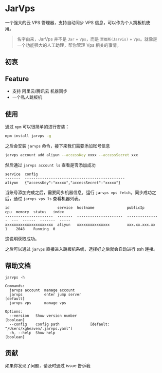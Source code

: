 # JarVps

一个强大的云 VPS 管理器，支持自动同步 VPS 信息，可以作为个人跳板机使用。

> 名字由来，JarVps 并不是 `Jar` + `Vps`，而是 `贾维斯(Jarvis)` + `Vps`。就像是一个功能强大的人工助理，帮你管理 Vps 相关的事情。

## 初衷



## Feature

- 支持 阿里云/腾讯云 机器同步
- 一个私人跳板机

## 使用

通过 `npm` 可以很简单的进行安装：

```bash
npm install jarvps -g
```

之后会安装 `jarvps` 命令，接下来我们需要添加账号信息

```bash
jarvps account add aliyun --accessKey xxxx --accessSecret xxx
```

然后通过 `jarvps account ls` 查看是否添加成功

```
service  config
-------  ----------------------------------------------
aliyun   {"accessKey":"xxxxx","accessSecret":"xxxxx"}
```

当账号添加完成之后，需要同步机器信息，运行 `jarvps vps fetch`。同步成功之后，通过 `jarvps vps ls` 查看机器列表。

```
id                      service  hostname               publicIp         cpu  memory  status   index
----------------------  -------  ---------------------  ---------------  ---  ------  -------  -----
xxxxxxxxxxxxxxxxxxxxxx  aliyun   xxxxxxxxxxxxxxx        xxx.xx.xxx.xx    1    2048    Running  0
```

这说明获取成功。

之后可以通过 `jarvps` 直接进入跳板机系统，选择好之后就会自动进行 ssh 连接。

## 帮助文档

```
jarvps -h

Commands:
  jarvps account  manage account
  jarvps          enter jump server                                 [default]
  jarvps vps      manage vps

Options:
  --version   Show version number                                      [boolean]
  --config    config path              [default: "/Users/xgheaven/.jarvps.yaml"]
  -h, --help  Show help                                                [boolean]
```

## 贡献

如果你发现了问题，请及时通过 issue 告诉我

